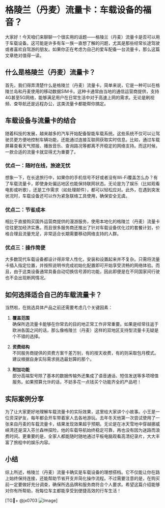# 格陵兰（丹麦）流量卡：车载设备的福音？

大家好！今天咱们来聊聊一个很实用的话题——格陵兰（丹麦）流量卡是否可以用于车载设备。这可能是许多有车一族一直想了解的问题，尤其是那些经常长途驾驶或者喜欢自驾游的朋友。如果你正在考虑为自己的爱车配备一台流量卡，那么这篇文章绝对值得一读。

## 什么是格陵兰（丹麦）流量卡？

首先，我们得弄清楚什么是格陵兰（丹麦）流量卡。简单来说，它是一种可以在格陵兰岛和丹麦使用的移动数据SIM卡。这种卡通常由当地的通信运营商提供，支持4G甚至5G网络，能够满足用户在日常生活中对于高速上网的需求。无论是刷视频、查导航还是远程办公，这类流量卡都能帮你搞定。

## 车载设备与流量卡的结合

随着科技的发展，越来越多的汽车开始配备智能车载系统。这些系统不仅可以让驾驶员更方便地控制车辆功能，还能通过连接互联网获取实时信息。比如，通过车载屏幕查看天气预报、播放音乐、查询路况等都离不开稳定的网络支持。而这时候，一款合适的流量卡就显得尤为重要了。

### 优点一：随时在线，旅途无忧

想象一下，在长途旅行中，如果你的手机信号不好或者没有Wi-Fi覆盖怎么办？有了车载流量卡，即使身处偏远地区也能保持联网状态。无论是为了娱乐（比如观看电影或听歌），还是工作需求（如处理邮件），都可以轻松应对。此外，在遇到突发状况时，车载设备还可以作为紧急联络工具使用，确保安全无虞。

### 优点二：节省成本

相比于直接购买国外运营商提供的漫游服务，使用本地化的格陵兰（丹麦）流量卡往往更加经济实惠。而且很多服务商还推出了针对车载设备优化过的套餐计划，价格合理且流量充足，非常适合长期需要移动网络支持的人群。

### 优点三：操作简便

大多数现代车载设备都设计得非常人性化，安装和设置起来并不复杂。只需将流量卡插入指定位置，并按照说明书完成初始化配置即可开始享受流畅的网络体验。而且，由于这类设备通常具备自动切换信号源的功能，因此即便是在不同国家间行驶也不会出现断网情况。

## 如何选择适合自己的车载流量卡？

当然啦，在挑选具体产品之前还需要考虑几个关键因素：

1. **覆盖范围**  
   确保所选流量卡能够在你常去的目的地正常工作非常重要。如果是经常往返于欧洲各国之间的话，那么像格陵兰（丹麦）这样的双地区支持型流量卡无疑是个不错的选择。

2. **资费结构**  
   不同服务商提供的资费方案千差万别，有的按天收费，有的则采取包月模式。建议根据自身实际需求挑选最划算的那个。

3. **附加功能**  
   部分高端型号除了基本的数据传输外还集成了语音通话、短信发送等多项增值服务。如果预算允许的话，不妨多花一点钱买个功能齐全的产品吧！

## 实际案例分享

为了让大家更好地理解车载流量卡的实际效果，这里给大家讲个小故事。小王是一位资深驴友，每年都会开车带着家人去各地游玩。去年冬天他第一次尝试使用了一张来自丹麦的车载流量卡，结果发现效果超乎预期。无论是在冰天雪地中穿越挪威峡湾还是深入芬兰森林探险，他的车载导航始终稳定可靠，再也没有因为迷路而浪费时间。更重要的是，全家人都能随时随地通过平板电脑观看高清纪录片，大大丰富了旅程中的娱乐内容。

## 小结

综上所述，格陵兰（丹麦）流量卡确实是车载设备的理想搭档。它不仅能让你在路上始终保持连接，还能帮助节省开支并简化操作流程。不过需要注意的是，在购买前一定要做好充分调查，确保所选品牌和服务商符合个人要求。希望这篇介绍能够对你有所帮助，祝每位车主都能享受到便捷高效的行车生活！

[TG💪+ @jx0703 ![Image](https://github.com/user-attachments/assets/dbca1d08-cadb-493c-b0ec-ad6f7a83f270)]